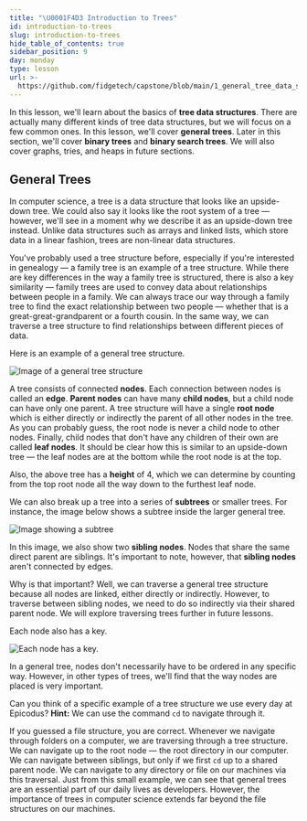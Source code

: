 ```yaml
---
title: "\U0001F4D3 Introduction to Trees"
id: introduction-to-trees
slug: introduction-to-trees
hide_table_of_contents: true
sidebar_position: 9
day: monday
type: lesson
url: >-
  https://github.com/fidgetech/capstone/blob/main/1_general_tree_data_structure.md
---
```


In this lesson, we'll learn about the basics of **tree data structures**. There are actually many different kinds of tree data structures, but we will focus on a few common ones. In this lesson, we'll cover **general trees**. Later in this section, we'll cover **binary trees** and **binary search trees**. We will also cover graphs, tries, and heaps in future sections.

## General Trees

In computer science, a tree is a data structure that looks like an upside-down tree. We could also say it looks like the root system of a tree — however, we'll see in a moment why we describe it as an upside-down tree instead. Unlike data structures such as arrays and linked lists, which store data in a linear fashion, trees are non-linear data structures.

You've probably used a tree structure before, especially if you're interested in genealogy — a family tree is an example of a tree structure. While there are key differences in the way a family tree is structured, there is also a key similarity — family trees are used to convey data about relationships between people in a family. We can always trace our way through a family tree to find the exact relationship between two people — whether that is a great-great-grandparent or a fourth cousin. In the same way, we can traverse a tree structure to find relationships between different pieces of data.

Here is an example of a general tree structure.

![Image of a general tree structure](https://learnhowtoprogram.s3.us-west-2.amazonaws.com/computer-science-curriculum-2020/general-tree-diagram.png)

A tree consists of connected **nodes**. Each connection between nodes is called an **edge**. **Parent nodes** can have many **child nodes**, but a child node can have only one parent. A tree structure will have a single **root node** which is either directly or indirectly the parent of all other nodes in the tree. As you can probably guess, the root node is never a child node to other nodes. Finally, child nodes that don't have any children of their own are called **leaf nodes**. It should be clear how this is similar to an upside-down tree — the leaf nodes are at the bottom while the root node is at the top.

Also, the above tree has a **height** of 4, which we can determine by counting from the top root node all the way down to the furthest leaf node.

We can also break up a tree into a series of **subtrees** or smaller trees. For instance, the image below shows a subtree inside the larger general tree.

![Image showing a subtree](https://learnhowtoprogram.s3.us-west-2.amazonaws.com/computer-science-curriculum-2020/subtree.png)

In this image, we also show two **sibling nodes**. Nodes that share the same direct parent are siblings. It's important to note, however, that **sibling nodes** aren't connected by edges.

Why is that important? Well, we can traverse a general tree structure because all nodes are linked, either directly or indirectly. However, to traverse between sibling nodes, we need to do so indirectly via their shared parent node. We will explore traversing trees further in future lessons.

Each node also has a key.

![Each node has a key.](https://learnhowtoprogram.s3.us-west-2.amazonaws.com/computer-science-curriculum-2020/keys.png)

In a general tree, nodes don't necessarily have to be ordered in any specific way. However, in other types of trees, we'll find that the way nodes are placed is very important.

Can you think of a specific example of a tree structure we use every day at Epicodus? **Hint:** We can use the command `cd` to navigate through it.

If you guessed a file structure, you are correct. Whenever we navigate through folders on a computer, we are traversing through a tree structure. We can navigate up to the root node — the root directory in our computer. We can navigate between siblings, but only if we first `cd` up to a shared parent node. We can navigate to any directory or file on our machines via this traversal. Just from this small example, we can see that general trees are an essential part of our daily lives as developers. However, the importance of trees in computer science extends far beyond the file structures on our machines.